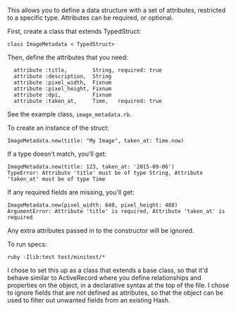 This allows you to define a data structure with a set of attributes, restricted to a specific type. Attributes can be required, or optional.

First, create a class that extends TypedStruct:
```
class ImageMetadata < TypedStruct>
```

Then, define the attributes that you need:
```
  attribute :title,        String, required: true
  attribute :description,  String
  attribute :pixel_width,  Fixnum
  attribute :pixel_height, Fixnum
  attribute :dpi,          Fixnum
  attribute :taken_at,     Time,   required: true
```

See the example class, `image_metadata.rb`.

To create an instance of the struct:
```
ImageMetadata.new(title: "My Image", taken_at: Time.now)
```

If a type doesn't match, you'll get:
```
ImageMetadata.new(title: 123, taken_at: '2015-09-06')
TypeError: Attribute 'title' must be of type String, Attribute 'taken_at' must be of type Time
```

If any required fields are missing, you'll get:
```
ImageMetadata.new(pixel_width: 640, pixel_height: 480)
ArgumentError: Attribute 'title' is required, Attribute 'taken_at' is required
```

Any extra attributes passed in to the constructor will be ignored.

To run specs:
```
ruby -Ilib:test test/minitest/*
```

I chose to set this up as a class that extends a base class, so that it'd behave similar to ActiveRecord where you define relationships and properties on the object, in a declarative syntax at the top of the file. I chose to ignore fields that are not defined as attributes, so that the object can be used to filter out unwanted fields from an existing Hash.

